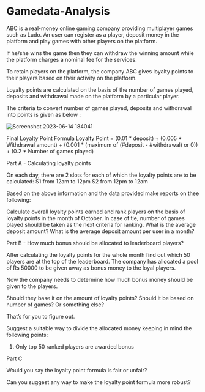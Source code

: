 # Gamedata-Analysis


ABC is a real-money online gaming company providing multiplayer games such as Ludo. An user can register as a player, 
deposit money in the platform and play games with other players on the platform. 

If he/she wins the game then they can withdraw the winning amount while the platform charges a nominal fee for the services.
 
To retain players on the platform, the company ABC gives loyalty points to their players based on their activity on the platform.
 
Loyalty points are calculated on the basis of the number of games played, deposits and withdrawal made on the platform by a particular player.
 
The criteria to convert number of games played, deposits and withdrawal into points is given as below :

![Screenshot 2023-06-14 184041](https://github.com/rohitgorle/Gamedata-Analysis/assets/111440317/23c100cc-0c6d-4ad5-bd9a-b418ba294235)


Final Loyalty Point Formula
Loyalty Point = (0.01 * deposit) + (0.005 * Withdrawal amount) + (0.001 * (maximum of (#deposit - #withdrawal) or 0)) + (0.2 * Number of games played)

Part A - Calculating loyalty points

On each day, there are 2 slots for each of which the loyalty points are to be calculated:
S1 from 12am to 12pm 
S2 from 12pm to 12am

Based on the above information and the data provided make reports on thee following:

Calculate overall loyalty points earned and rank players on the basis of loyalty points in the month of October. 
In case of tie, number of games played should be taken as the next criteria for ranking.
What is the average deposit amount?
What is the average deposit amount per user in a month?


Part B - How much bonus should be allocated to leaderboard players?

After calculating the loyalty points for the whole month find out which 50 players are at the top of the leaderboard. The company has allocated a pool of Rs 50000 to be given away as bonus money to the loyal players.

Now the company needs to determine how much bonus money should be given to the players.

Should they base it on the amount of loyalty points? Should it be based on number of games? Or something else?

That’s for you to figure out.

Suggest a suitable way to divide the allocated money keeping in mind the following points:
1. Only top 50 ranked players are awarded bonus



Part C

Would you say the loyalty point formula is fair or unfair?

Can you suggest any way to make the loyalty point formula more robust?






